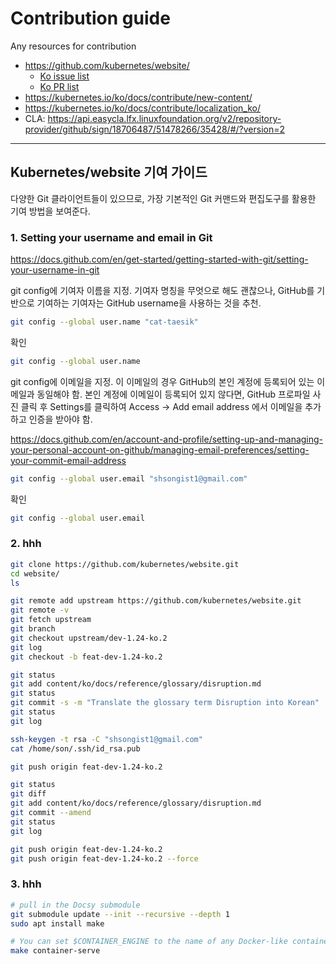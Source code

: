 # Contribution guide
Any resources for contribution

 - https://github.com/kubernetes/website/
   - [Ko issue list](https://github.com/kubernetes/website/issues?q=is%3Aissue+is%3Aopen+label%3Alanguage%2Fko)
   - [Ko PR list](https://github.com/kubernetes/website/pulls?q=is%3Apr+is%3Aopen+label%3Alanguage%2Fko)
 - https://kubernetes.io/ko/docs/contribute/new-content/
 - https://kubernetes.io/ko/docs/contribute/localization_ko/
 - CLA: https://api.easycla.lfx.linuxfoundation.org/v2/repository-provider/github/sign/18706487/51478266/35428/#/?version=2

---

## Kubernetes/website 기여 가이드

다양한 Git 클라이언트들이 있으므로, 가장 기본적인 Git 커맨드와 편집도구를 활용한 기여 방법을 보여준다.

### 1. Setting your username and email in Git

https://docs.github.com/en/get-started/getting-started-with-git/setting-your-username-in-git

git config에 기여자 이름을 지정. 
기여자 명칭을 무엇으로 해도 괜찮으나, GitHub를 기반으로 기여하는 기여자는 GitHub username을 사용하는 것을 추천.

```bash
git config --global user.name "cat-taesik"
```

확인
```bash
git config --global user.name
```

git config에 이메일을 지정.
이 이메일의 경우 GitHub의 본인 계정에 등록되어 있는 이메일과 동일해야 함.
본인 계정에 이메일이 등록되어 있지 않다면, GitHub 프로파일 사진 클릭 후 Settings를 클릭하여 Access -> Add email address 에서 이메일을 추가하고 인증을 받아야 함.

https://docs.github.com/en/account-and-profile/setting-up-and-managing-your-personal-account-on-github/managing-email-preferences/setting-your-commit-email-address

```bash
git config --global user.email "shsongist1@gmail.com"
```

확인
```bash
git config --global user.email
```

### 2. hhh

```bash
git clone https://github.com/kubernetes/website.git
cd website/
ls
```

```bash
git remote add upstream https://github.com/kubernetes/website.git
git remote -v
git fetch upstream
git branch
git checkout upstream/dev-1.24-ko.2 
git log
git checkout -b feat-dev-1.24-ko.2

git status
git add content/ko/docs/reference/glossary/disruption.md
git status
git commit -s -m "Translate the glossary term Disruption into Korean"
git status
git log

ssh-keygen -t rsa -C "shsongist1@gmail.com"
cat /home/son/.ssh/id_rsa.pub 

git push origin feat-dev-1.24-ko.2

git status
git diff
git add content/ko/docs/reference/glossary/disruption.md
git commit --amend
git status
git log

git push origin feat-dev-1.24-ko.2
git push origin feat-dev-1.24-ko.2 --force
```


### 3. hhh


```bash
# pull in the Docsy submodule
git submodule update --init --recursive --depth 1
sudo apt install make
```

```bash
# You can set $CONTAINER_ENGINE to the name of any Docker-like container tool
make container-serve
```
